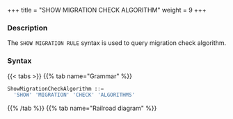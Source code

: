 +++
title = "SHOW MIGRATION CHECK ALGORITHM"
weight = 9
+++

### Description

The `SHOW MIGRATION RULE` syntax is used to query migration check algorithm.

### Syntax

{{< tabs >}}
{{% tab name="Grammar" %}}
```sql
ShowMigrationCheckAlgorithm ::=
  'SHOW' 'MIGRATION' 'CHECK' 'ALGORITHMS'
```
{{% /tab %}}
{{% tab name="Railroad diagram" %}}
<iframe frameborder="0" name="diagram" id="diagram" width="100%" height="100%"></iframe>
{{% /tab %}}
{{< /tabs >}}

### Return Value Description

| Column                   | Description                                |
|--------------------------|--------------------------------------------|
| type                     | migration check algorithm type             |
| supported_database_types | supported database type                    |
| description              | Description of migration check algorithm   |

### Example

- Query migration check algorithm

```sql
SHOW MIGRATION CHECK ALGORITHMS;
```

```sql
mysql> SHOW MIGRATION CHECK ALGORITHMS;
+-------------+--------------------------------------------------------------+----------------------------+
| type        | supported_database_types                                     | description                |
+-------------+--------------------------------------------------------------+----------------------------+
| CRC32_MATCH | MySQL                                                        | Match CRC32 of records.    |
| DATA_MATCH  | SQL92,MySQL,MariaDB,PostgreSQL,openGauss,Oracle,SQLServer,H2 | Match raw data of records. |
+-------------+--------------------------------------------------------------+----------------------------+
2 rows in set (0.03 sec)
```

### Reserved word

`SHOW`, `MIGRATION`, `CHECK`, `ALGORITHMS`

### Related links

- [Reserved word](/en/user-manual/shardingsphere-proxy/distsql/syntax/reserved-word/)
